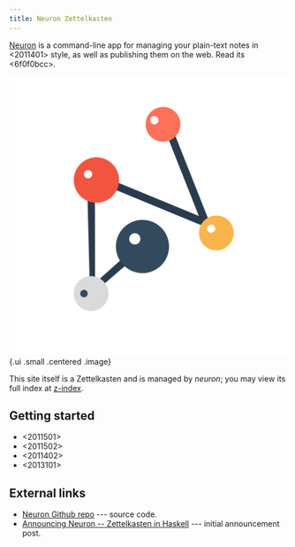 ```yaml
---
title: Neuron Zettelkasten
---
```



[Neuron](https://github.com/srid/neuron) is a command-line app for managing your plain-text notes in <2011401> style, as well as publishing them on the web. Read its <6f0f0bcc>.

![](https://raw.githubusercontent.com/srid/neuron/master/assets/neuron.svg){.ui .small .centered .image}

This site itself is a Zettelkasten and is managed by *neuron*; you may view its full index at [z-index](z-index.html).

## Getting started

* <2011501>
* <2011502>
* <2011402>
* <2013101>

## External links

- [Neuron Github repo](https://github.com/srid/neuron) --- source code.
- [Announcing Neuron -- Zettelkasten in Haskell](https://www.srid.ca/2010101.html) --- initial announcement post.
